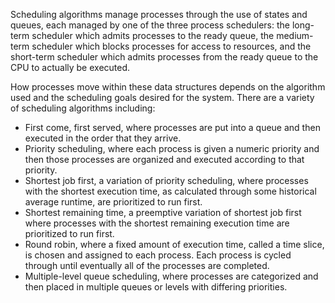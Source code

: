Scheduling algorithms manage processes through the use of states and queues, each managed by one of the three process schedulers: the long-term scheduler which admits processes to the ready queue, the medium-term scheduler which blocks processes for access to resources, and the short-term scheduler which admits processes from the ready queue to the CPU to actually be executed.

How processes move within these data structures depends on the algorithm used and the scheduling goals desired for the system. There are a variety of scheduling algorithms including:

- First come, first served, where processes are put into a queue and then executed in the order that they arrive.
- Priority scheduling, where each process is given a numeric priority and then those processes are organized and executed according to that priority.
- Shortest job first, a variation of priority scheduling, where processes with the shortest execution time, as calculated through some historical average runtime, are prioritized to run first.
- Shortest remaining time, a preemptive variation of shortest job first where processes with the shortest remaining execution time are prioritized to run first.
- Round robin, where a fixed amount of execution time, called a time slice, is chosen and assigned to each process. Each process is cycled through until eventually all of the processes are completed.
- Multiple-level queue scheduling, where processes are categorized and then placed in multiple queues or levels with differing priorities.
